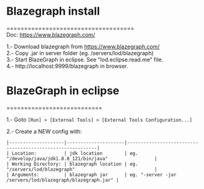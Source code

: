 
# Blazegraph install
====================================  
Doc: https://www.blazegraph.com/

1.- Download blazegraph from https://www.blazegraph.com/  
2.- Copy .jar in server folder (eg. /servers/lod/blazegraph)  
3.- Start BlazeGraph in eclipse. See "lod.eclipse.read.me" file.  
4.- http://localhost:9999/blazegraph in browser.  

# BlazeGraph in eclipse
===========================

1.- Goto `[Run] > [External Tools] > [External Tools Configuration...]`

2.- Create a NEW config with:

    |--------------------|---------------------|-----------------------------------------------------------|
    | Location:          | jdk location        | eg. "/develop/java/jdk1.8.0_121/bin/java"                 |
    | Working Directory: | blazegraph location | eg. "/servers/lod/blazegraph"                             |
    | Arguments:         | blazegraph jar      | eg. "-server -jar /servers/lod/blazegraph/blazegraph.jar" |
